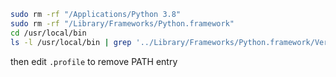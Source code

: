 ```bash
sudo rm -rf "/Applications/Python 3.8"
sudo rm -rf "/Library/Frameworks/Python.framework"
cd /usr/local/bin
ls -l /usr/local/bin | grep '../Library/Frameworks/Python.framework/Versions/3.8' | awk '{print $9}' | tr -d @ | xargs rm
```

then edit `.profile` to remove PATH entry